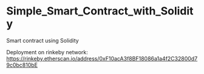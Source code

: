 # Simple_Smart_Contract_with_Solidity
Smart contract using Solidity

Deployment on rinkeby network: https://rinkeby.etherscan.io/address/0xF10acA3f8BF18086a1a4f2C32800d79c0bc810bE
